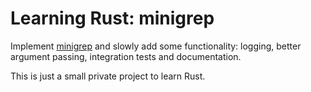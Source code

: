 # Learning Rust: minigrep

Implement [minigrep](https://doc.rust-lang.org/book/ch12-00-an-io-project.html) 
and slowly add some functionality: logging, better argument passing, integration
tests and documentation.

This is just a small private project to learn Rust.
